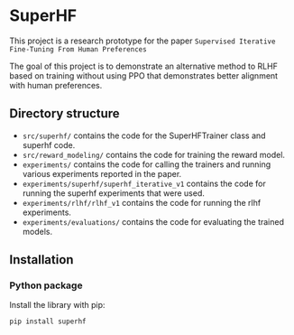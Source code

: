 # SuperHF

This project is a research prototype for the paper `Supervised Iterative Fine-Tuning From Human Preferences`

The goal of this project is to demonstrate an alternative method to RLHF based on training without using PPO that demonstrates better alignment with human preferences. 

## Directory structure

- `src/superhf/` contains the code for the SuperHFTrainer class and superhf code.
- `src/reward_modeling/` contains the code for training the reward model.
- `experiments/` contains the code for calling the trainers and running various experiments reported in the paper.
- `experiments/superhf/superhf_iterative_v1` contains the code for running the superhf experiments that were used.
- `experiments/rlhf/rlhf_v1` contains the code for running the rlhf experiments.
- `experiments/evaluations/` contains the code for evaluating the trained models.


## Installation

### Python package
Install the library with pip:
```bash
pip install superhf
```
